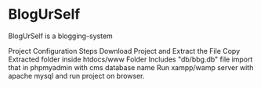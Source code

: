 # BlogUrSelf
BlogUrSelf is a blogging-system

Project Configuration Steps
Download Project and Extract the File
Copy Extracted folder inside htdocs/www
Folder Includes "db/bbg.db" file import that in phpmyadmin with cms database name
Run xampp/wamp server with apache mysql and run project on browser.
